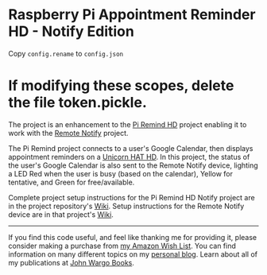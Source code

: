 # Raspberry Pi Appointment Reminder HD - Notify Edition

Copy `config.rename` to `config.json`

# If modifying these scopes, delete the file token.pickle.

The project is an enhancement to the [Pi Remind HD](https://github.com/johnwargo/pi-remind-hd) project enabling it to work with the [Remote Notify](https://github.com/johnwargo/particle-remote-notify-rgb) project. 

The Pi Remind project connects to a user's Google Calendar, then displays appointment reminders on a [Unicorn HAT HD](https://shop.pimoroni.com/products/unicorn-hat-hd).
In this project, the status of the user's Google Calendar is also sent to the Remote Notify device, lighting a LED Red when the user is busy (based on the calendar), Yellow for tentative, and Green for free/available.

Complete project setup instructions for the Pi Remind HD Notify project are in the project repository's [Wiki](https://github.com/johnwargo/pi-remind-hd-notify/wiki). Setup instructions for the Remote Notify device are in that project's [Wiki](https://github.com/johnwargo/particle-remote-notify-rgb/wiki).

***

If you find this code useful, and feel like thanking me for providing it, please consider making a purchase from [my Amazon Wish List](https://amzn.com/w/1WI6AAUKPT5P9). You can find information on many different topics on my [personal blog](http://www.johnwargo.com). Learn about all of my publications at [John Wargo Books](http://www.johnwargobooks.com).
